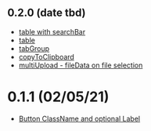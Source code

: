 ## 0.2.0 (date tbd)

<a name="0.2.0"></a>

- [table with searchBar](https://github.com/Capgemini/dcx-react-library/issues/193)
- [table](https://github.com/Capgemini/dcx-react-library/issues/189)
- [tabGroup](https://github.com/Capgemini/dcx-react-library/issues/167)
- [copyToClipboard](https://github.com/Capgemini/dcx-react-library/issues/184)
- [multiUpload - fileData on file selection](https://github.com/Capgemini/dcx-react-library/issues/104)

<a name="0.1.1"></a>

# 0.1.1 (02/05/21)

- [Button ClassName and optional Label](https://github.com/Capgemini/dcx-react-library/issues/186)
